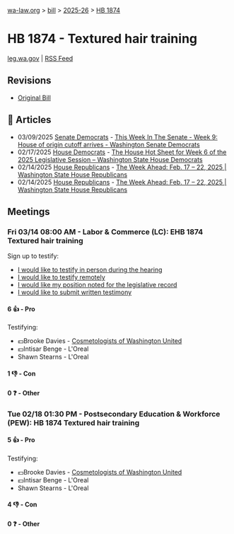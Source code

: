 [wa-law.org](/) > [bill](/bill/) > [2025-26](/bill/2025-26/) > [HB 1874](/bill/2025-26/hb/1874/)

# HB 1874 - Textured hair training
[leg.wa.gov](https://app.leg.wa.gov/billsummary?BillNumber=1874&Year=2025&Initiative=false) | [RSS Feed](./rss.xml)

## Revisions
* [Original Bill](1/)

## 📰 Articles
* 03/09/2025 [Senate Democrats](/org/senate_democrats/) - [This Week In The Senate - Week 9: House of origin cutoff arrives - Washington Senate Democrats](https://senatedemocrats.wa.gov/blog/2025/03/09/this-week-in-the-senate-week-9-house-of-origin-cutoff-arrives/#:~:text=House%20Bill%201874)
* 02/17/2025 [House Democrats](/org/house_democrats/) - [The House Hot Sheet for Week 6 of the 2025 Legislative Session – Washington State House Democrats](https://housedemocrats.wa.gov/blog/2025/02/17/the-house-hot-sheet-for-week-6-of-the-2025-legislative-session/#:~:text=HB%201874)
* 02/14/2025 [House Republicans](/org/house_republicans/) - [The Week Ahead: Feb. 17 – 22, 2025 | Washington State House Republicans](http://houserepublicans.wa.gov/week/the-week-ahead-feb-17-22-2025/#:~:text=HB%201874)
* 02/14/2025 [House Republicans](/org/house_republicans/) - [The Week Ahead: Feb. 17 – 22, 2025 | Washington State House Republicans](https://houserepublicans.wa.gov/week/the-week-ahead-feb-17-22-2025/#:~:text=HB%201874)

## Meetings
### Fri 03/14 08:00 AM - Labor & Commerce (LC): EHB 1874 Textured hair training
Sign up to testify:
* [I would like to testify in person during the hearing](https://app.leg.wa.gov/csi/Testifier/Add?chamber=House&mId=32965&aId=165441&caId=26322&tId=1)
* [I would like to testify remotely](https://app.leg.wa.gov/csi/Testifier/Add?chamber=House&mId=32965&aId=165441&caId=26322&tId=2)
* [I would like my position noted for the legislative record](https://app.leg.wa.gov/csi/Testifier/Add?chamber=House&mId=32965&aId=165441&caId=26322&tId=3)
* [I would like to submit written testimony](https://app.leg.wa.gov/csi/Testifier/Add?chamber=House&mId=32965&aId=165441&caId=26322&tId=4)

#### 6 👍 - Pro
Testifying:
* 💵Brooke Davies - [Cosmetologists of Washington United](/org/cosmetologists_of_washington_united/)
* 💵Intisar Benge - L'Oreal
* Shawn Stearns - L'Oreal

#### 1 👎 - Con

#### 0 ❓ - Other

### Tue 02/18 01:30 PM - Postsecondary Education & Workforce (PEW): HB 1874 Textured hair training
#### 5 👍 - Pro
Testifying:
* 💵Brooke Davies - [Cosmetologists of Washington United](/org/cosmetologists_of_washington_united/)
* 💵Intisar Benge - L'Oreal
* Shawn Stearns - L'Oreal

#### 4 👎 - Con

#### 0 ❓ - Other
